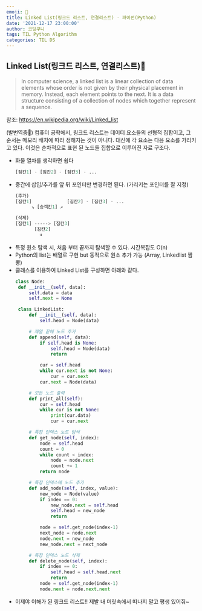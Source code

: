 ```yaml
---
emoji: 🚂
title: Linked List(링크드 리스트, 연결리스트) - 파이썬(Python)
date: '2021-12-17 23:00:00'
author: 코딩쿠니
tags: TIL Python Algorithm
categories: TIL DS
---
```


## Linked List(링크드 리스트, 연결리스트)🚂
  
  > In computer science, a linked list is a linear collection of data elements whose order is not given by their physical placement in memory. Instead, each element points to the next. It is a data structure consisting of a collection of nodes which together represent a sequence.

  참조: <https://en.wikipedia.org/wiki/Linked_list>
  
  (발번역중🥲) 컴퓨터 공학에서, 링크드 리스트는 데이터 요소들의 선형적 집합이고, 그 순서는 메모리 배치에 따라 정해지는 것이 아니다. 대신에 각 요소는 다음 요소를 가리키고 있다. 이것은 순차적으로 표현 된 노드들 집합으로 이루어진 자료 구조다. 

* 화물 열차를 생각하면 쉽다
  ```python
  [짐칸1] - [짐칸2] - [짐칸3] - ...
  ```
* 중간에 삽입/추가를 앞 뒤 포인터만 변경하면 된다. (가리키는 포인터를 잘 지정)
    ```python
    (추가)
    [짐칸1]             [짐칸2] - [짐칸3] - ...
          ↘️ [승객칸1] ↗️
    
    (삭제)
    [짐칸1] -----> [짐칸3]
           [짐칸2]
             ⬇️
    ```
* 특정 원소 탐색 시, 처음 부터 끝까지 탐색할 수 있다. 시간복잡도 O(n)
* Python의 list는 배열로 구현 but 동적으로 원소 추가 가능 (Array, Linkedlist 짬뽕)
* 클래스를 이용하여 Linked List를 구성하면 아래와 같다. 
   ```python
   class Node:
    def __init__(self, data):
        self.data = data
        self.next = None

    class LinkedList:
        def __init__(self, data):
            self.head = Node(data)

        # 제일 끝에 노드 추가
        def append(self, data):
            if self.head is None:
                self.head = Node(data)
                return

            cur = self.head
            while cur.next is not None:
                cur = cur.next
            cur.next = Node(data)

        # 모든 노드 출력
        def print_all(self):
            cur = self.head
            while cur is not None:
                print(cur.data)
                cur = cur.next

        # 특정 인덱스 노드 탐색
        def get_node(self, index):
            node = self.head
            count = 0
            while count < index:
                node = node.next
                count += 1
            return node

        # 특정 인덱스에 노드 추가
        def add_node(self, index, value):
            new_node = Node(value)
            if index == 0:
                new_node.next = self.head
                self.head = new_node
                return

            node = self.get_node(index-1)
            next_node = node.next
            node.next = new_node
            new_node.next = next_node

        # 특정 인덱스 노드 삭제
        def delete_node(self, index):
            if index == 0:
                self.head = self.head.next
                return
            node = self.get_node(index-1)
            node.next = node.next.next

* 이제야 이해가 된 링크드 리스트!! 제발 내 머릿속에서 떠나지 말고 평생 있어줘~

```toc
```